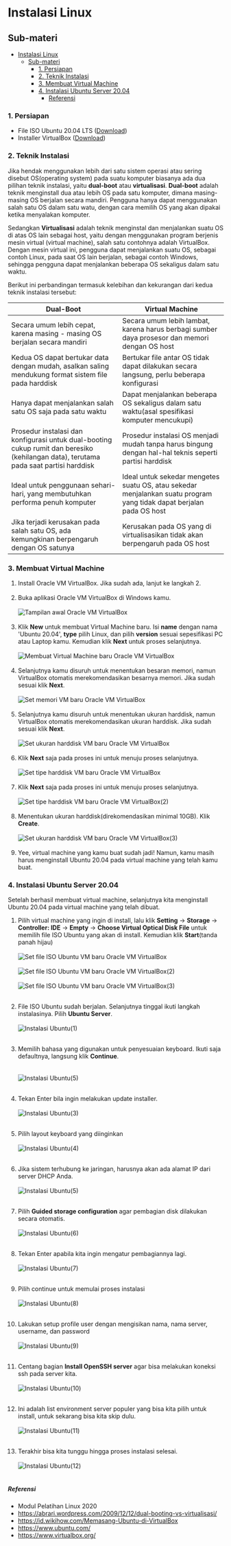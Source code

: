 # Instalasi Linux

## Sub-materi
- [Instalasi Linux](#instalasi-linux)
  - [Sub-materi](#sub-materi)
    - [1. Persiapan](#1-persiapan)
    - [2. Teknik Instalasi](#2-teknik-instalasi)
    - [3. Membuat Virtual Machine](#3-membuat-virtual-machine)
    - [4. Instalasi Ubuntu Server 20.04](#4-instalasi-ubuntu-server-2004)
        - [Referensi](#referensi)

### 1. Persiapan
- File ISO Ubuntu 20.04 LTS ([Download](https://ubuntu.com/download/server))
- Installer VirtualBox ([Download](https://www.virtualbox.org/wiki/Downloads))

### 2. Teknik Instalasi
Jika hendak menggunakan lebih dari satu sistem operasi atau sering disebut OS(operating system) pada suatu komputer biasanya ada dua pilihan teknik instalasi, yaitu **dual-boot** atau **virtualisasi**.
**Dual-boot** adalah teknik menginstall dua atau lebih OS pada satu komputer, dimana masing-masing OS berjalan secara mandiri. Pengguna hanya dapat menggunakan salah satu OS dalam satu watu, dengan cara memilih OS yang akan dipakai ketika menyalakan komputer.<br/>

Sedangkan **Virtualisasi** adalah teknik menginstal dan menjalankan suatu OS di atas OS lain sebagai host, yaitu dengan menggunakan program berjenis mesin virtual (virtual machine), salah satu contohnya adalah VirtualBox. Dengan mesin virtual ini, pengguna dapat menjalankan suatu OS, sebagai contoh Linux, pada saat OS lain berjalan, sebagai contoh Windows, sehingga pengguna dapat menjalankan beberapa OS sekaligus dalam satu waktu.

Berikut ini perbandingan termasuk kelebihan dan kekurangan dari kedua teknik instalasi tersebut:

|Dual-Boot|Virtual Machine|
|---|---|
|Secara umum lebih cepat, karena masing - masing OS berjalan secara mandiri|Secara umum lebih lambat, karena harus berbagi sumber daya prosesor dan memori dengan OS host|
|Kedua OS dapat bertukar data dengan mudah, asalkan saling mendukung format sistem file pada harddisk|Bertukar file antar OS tidak dapat dilakukan secara langsung, perlu beberapa konfigurasi|
|Hanya dapat menjalankan salah satu OS saja pada satu waktu|Dapat menjalankan beberapa OS sekaligus dalam satu waktu(asal spesifikasi komputer mencukupi)|
|Prosedur instalasi dan konfigurasi untuk dual-booting cukup rumit dan beresiko (kehilangan data), terutama pada saat partisi harddisk|Prosedur instalasi OS menjadi mudah tanpa harus bingung dengan hal-hal teknis seperti partisi harddisk|
|Ideal untuk penggunaan sehari-hari, yang membutuhkan performa penuh komputer|Ideal untuk sekedar mengetes suatu OS, atau sekedar menjalankan suatu program yang tidak dapat berjalan pada OS host|
|Jika terjadi kerusakan pada salah satu OS, ada kemungkinan berpengaruh dengan OS satunya|Kerusakan pada OS yang di virtualisasikan tidak akan berpengaruh pada OS host|

### 3. Membuat Virtual Machine

1. Install Oracle VM VirtualBox. Jika sudah ada, lanjut ke langkah 2.<br/><br/>
2. Buka aplikasi Oracle VM VirtualBox di Windows kamu.<br/><br/>
![Tampilan awal Oracle VM VirtualBox](./img/tampilan-awal.png "Tampilan awal Oracle VM VirtualBox")
<br/><br/>
3. Klik **New** untuk membuat Virtual Machine baru. Isi **name** dengan nama 'Ubuntu 20.04', **type** pilih Linux, dan pilih **version** sesuai sepesifikasi PC atau Laptop kamu. Kemudian klik **Next** untuk proses selanjutnya.<br/><br/>
![Membuat Virtual Machine baru Oracle VM VirtualBox](./img/1.png "Membuat Virtual Machine baru Oracle VM VirtualBox")
<br/><br/>
4. Selanjutnya kamu disuruh untuk menentukan besaran memori, namun VirtualBox otomatis merekomendasikan besarnya memori. Jika sudah sesuai klik **Next**.<br/><br/>
![Set memori VM baru Oracle VM VirtualBox](./img/2.png "Set memori VM baru Oracle VM VirtualBox")
<br/><br/>
5. Selanjutnya kamu disuruh untuk menentukan ukuran harddisk, namun VirtualBox otomatis merekomendasikan ukuran harddisk. Jika sudah sesuai klik **Next**.<br/><br/>
![Set ukuran harddisk VM baru Oracle VM VirtualBox](./img/3.png "Set ukuran harddisk VM baru Oracle VM VirtualBox")
<br/><br/>
6. Klik **Next** saja pada proses ini untuk menuju proses selanjutnya.<br/><br/>
![Set tipe harddisk VM baru Oracle VM VirtualBox](./img/4.png "Set tipe harddisk VM baru Oracle VM VirtualBox")
<br/><br/>
7. Klik **Next** saja pada proses ini untuk menuju proses selanjutnya.<br/><br/>
![Set tipe harddisk VM baru Oracle VM VirtualBox(2)](./img/5.png "Set tipe harddisk VM baru Oracle VM VirtualBox(2)")
<br/><br/>
8. Menentukan ukuran harddisk(direkomendasikan minimal 10GB). Klik **Create**.<br/><br/>
![Set ukuran harddisk VM baru Oracle VM VirtualBox(3)](./img/6.png "Set ukuran harddisk VM baru Oracle VM VirtualBox(3)")
<br/><br/>
9. Yee, virtual machine yang kamu buat sudah jadi! Namun, kamu masih harus menginstall Ubuntu 20.04 pada virtual machine yang telah kamu buat.

### 4. Instalasi Ubuntu Server 20.04
Setelah berhasil membuat virtual machine, selanjutnya kita menginstall Ubuntu 20.04 pada virtual machine yang telah dibuat.

1. Pilih virtual machine yang ingin di install, lalu klik **Setting** -> **Storage** -> **Controller: IDE** -> **Empty** -> **Choose Virtual Optical Disk File** untuk memilih file ISO Ubuntu yang akan di install. Kemudian klik **Start**(tanda panah hijau)  <br/><br/>
![Set file ISO Ubuntu VM baru Oracle VM VirtualBox](./img/7.png "Set file ISO Ubuntu VM baru Oracle VM VirtualBox")<br/><br/>
![Set file ISO Ubuntu VM baru Oracle VM VirtualBox(2)](./img/8.png "Set file ISO Ubuntu VM baru Oracle VM VirtualBox(2)")<br/><br/>
![Set file ISO Ubuntu VM baru Oracle VM VirtualBox(3)](./img/9.png "Set file ISO Ubuntu VM baru Oracle VM VirtualBox(3)")
<br/><br/>

1. File ISO Ubuntu sudah berjalan. Selanjutnya tinggal ikuti langkah instalasinya. Pilih **Ubuntu Server**.<br/><br/>
![Instalasi Ubuntu(1)](./img/11.png "Instalasi Ubuntu(1)")
<br/><br/>
3. Memilih bahasa yang digunakan untuk penyesuaian keyboard. Ikuti saja defaultnya, langsung klik **Continue**.<br/><br/>  
![Instalasi Ubuntu(5)](./img/12.png "Instalasi Ubuntu(5)")
<br/><br/>
1. Tekan Enter bila ingin melakukan update installer.<br/><br/>
![Instalasi Ubuntu(3)](./img/13.png "Instalasi Ubuntu(3)")
<br/><br/>
5. Pilih layout keyboard yang diinginkan<br/><br/>
![Instalasi Ubuntu(4)](./img/14.png "Instalasi Ubuntu(4)")
<br/><br/>
1. Jika sistem terhubung ke jaringan, harusnya akan ada alamat IP dari server DHCP Anda.<br/><br/>
![Instalasi Ubuntu(5)](./img/15.png "Instalasi Ubuntu(5)")
<br/><br/>
7. Pilih **Guided storage configuration** agar pembagian disk dilakukan secara otomatis.<br/><br/>
![Instalasi Ubuntu(6)](./img/16.png "Instalasi Ubuntu(6)")
<br/><br/>
8. Tekan Enter apabila kita ingin mengatur pembagiannya lagi.<br/><br/>
![Instalasi Ubuntu(7)](./img/17.png "Instalasi Ubuntu(7)")
<br/><br/>
9. Pilih continue untuk memulai proses instalasi<br/><br/>
![Instalasi Ubuntu(8)](./img/18.png "Instalasi Ubuntu(8)")
<br/><br/>
10. Lakukan setup profile user dengan mengisikan nama, nama server, username, dan password<br/><br/>
![Instalasi Ubuntu(9)](./img/19.png "Instalasi Ubuntu(9)")
<br/><br/>
11.  Centang bagian **Install OpenSSH server** agar bisa melakukan koneksi ssh pada server kita.<br/><br/>
![Instalasi Ubuntu(10)](./img/20.png "Instalasi Ubuntu(10)")
<br/><br/>
12.  Ini adalah list environment server populer yang bisa kita pilih untuk install, untuk sekarang bisa kita skip dulu.<br/><br/>
![Instalasi Ubuntu(11)](./img/21.png "Instalasi Ubuntu(11)")
<br/><br/>
13.  Terakhir bisa kita tunggu hingga proses instalasi selesai.<br/><br/>
![Instalasi Ubuntu(12)](./img/22.png "Instalasi Ubuntu(12)")
<br/><br/>

##### Referensi
- Modul Pelatihan Linux 2020
- https://abrari.wordpress.com/2009/12/12/dual-booting-vs-virtualisasi/
- https://id.wikihow.com/Memasang-Ubuntu-di-VirtualBox
- https://www.ubuntu.com/
- https://www.virtualbox.org/
